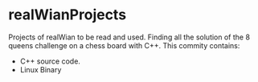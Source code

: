 # realWianProjects
Projects of realWian to be read and used.
Finding all the solution of the 8 queens challenge on a chess board with C++.
This commity contains:
- C++ source code.
- Linux Binary
